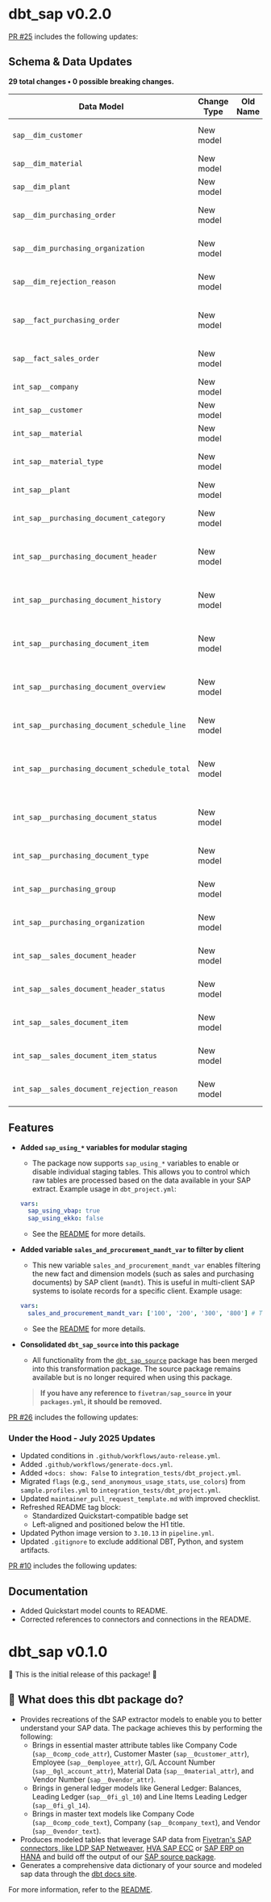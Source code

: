 # dbt_sap v0.2.0
[PR #25](https://github.com/fivetran/dbt_sap/pull/25) includes the following updates:

## Schema & Data Updates
**29 total changes • 0 possible breaking changes.**

| Data Model | Change Type | Old Name | New Name | Notes |
| --- | --- | --- | --- | --- |
| `sap__dim_customer` | New model |  |  | Dimension model for SAP customers (`kna1`). |
| `sap__dim_material` | New model |  |  | Dimension model for SAP materials (`mara`). |
| `sap__dim_plant` | New model |  |  | Dimension model for SAP plants (`t001w`). |
| `sap__dim_purchasing_order` | New model |  |  | Dimension model for purchasing orders (`ekko`, `ekpo`). |
| `sap__dim_purchasing_organization` | New model |  |  | Dimension model for purchasing organizations (`t024e`). |
| `sap__dim_rejection_reason` | New model |  |  | Dimension model for sales order rejection reasons (`tvag`). |
| `sap__fact_purchasing_order` | New model |  |  | Fact model for purchasing order data (`ekko`, `ekpo`, `eket`). |
| `sap__fact_sales_order` | New model |  |  | Fact model for sales order data (`vbak`, `vbap`). |
| `int_sap__company` | New model |  |  | Intermediate model for companies (`t001`). |
| `int_sap__customer` | New model |  |  | Intermediate model for customers (`kna1`). |
| `int_sap__material` | New model |  |  | Intermediate model for materials (`mara`). |
| `int_sap__material_type` | New model |  |  | Intermediate model for material types (`t134`). |
| `int_sap__plant` | New model |  |  | Intermediate model for plants (`t001w`). |
| `int_sap__purchasing_document_category` | New model |  |  | Intermediate model for purchasing doc categories (`t161`). |
| `int_sap__purchasing_document_header` | New model |  |  | Intermediate model for purchasing document headers (`ekko`). |
| `int_sap__purchasing_document_history` | New model |  |  | Intermediate model for purchasing document history (`ekbe`). |
| `int_sap__purchasing_document_item` | New model |  |  | Intermediate model for purchasing document items (`ekpo`). |
| `int_sap__purchasing_document_overview` | New model |  |  | Intermediate model combining header/item/schedule (`ekko`, `ekpo`, `eket`). |
| `int_sap__purchasing_document_schedule_line` | New model |  |  | Intermediate model for purchasing schedules (`eket`). |
| `int_sap__purchasing_document_schedule_total` | New model |  |  | Intermediate model for rollup of scheduled purchasing quantities. |
| `int_sap__purchasing_document_status` | New model |  |  | Intermediate model for purchasing document statuses (`ekes`, inferred). |
| `int_sap__purchasing_document_type` | New model |  |  | Intermediate model for purchasing doc types (`t161`). |
| `int_sap__purchasing_group` | New model |  |  | Intermediate model for purchasing groups (`t024`). |
| `int_sap__purchasing_organization` | New model |  |  | Intermediate model for purchasing organizations (`t024e`). |
| `int_sap__sales_document_header` | New model |  |  | Intermediate model for sales document headers (`vbak`). |
| `int_sap__sales_document_header_status` | New model |  |  | Intermediate model for sales doc header statuses (`vbuk`). |
| `int_sap__sales_document_item` | New model |  |  | Intermediate model for sales document items (`vbap`). |
| `int_sap__sales_document_item_status` | New model |  |  | Intermediate model for sales doc item statuses (`vbup`). |
| `int_sap__sales_document_rejection_reason` | New model |  |  | Intermediate model for sales rejection reasons (`tvag`). |

## Features
- **Added `sap_using_*` variables for modular staging**  
  - The package now supports `sap_using_*` variables to enable or disable individual staging tables. This allows you to control which raw tables are processed based on the data available in your SAP extract. Example usage in `dbt_project.yml`:
  ```yaml
  vars:
    sap_using_vbap: true
    sap_using_ekko: false
  ```
  - See the [README](https://github.com/fivetran/dbt_sap/blob/main/README.md#disable-individual-sources) for more details.

- **Added variable `sales_and_procurement_mandt_var` to filter by client**  
  - This new variable `sales_and_procurement_mandt_var` enables filtering the new fact and dimension models (such as sales and purchasing documents) by SAP client (`mandt`). This is useful in multi-client SAP systems to isolate records for a specific client. Example usage:
  ```yaml
  vars:
    sales_and_procurement_mandt_var: ['100', '200', '300', '800'] # This sets the filter used in the sales_and_procurement models. The default is ['800'].
  ```
  - See the [README](https://github.com/fivetran/dbt_sap/blob/main/README.md#filter-the-data-you-bring-in-with-field-variable-conditionals) for more details.

- **Consolidated `dbt_sap_source` into this package**  
  - All functionality from the [`dbt_sap_source`](https://github.com/fivetran/dbt_sap_source) package has been merged into this transformation package. The source package remains available but is no longer required when using this package.  
  > **If you have any reference to `fivetran/sap_source` in your `packages.yml`, it should be removed.**

[PR #26](https://github.com/fivetran/dbt_sap/pull/26) includes the following updates:

### Under the Hood - July 2025 Updates

- Updated conditions in `.github/workflows/auto-release.yml`.
- Added `.github/workflows/generate-docs.yml`.
- Added `+docs: show: False` to `integration_tests/dbt_project.yml`.
- Migrated `flags` (e.g., `send_anonymous_usage_stats`, `use_colors`) from `sample.profiles.yml` to `integration_tests/dbt_project.yml`.
- Updated `maintainer_pull_request_template.md` with improved checklist.
- Refreshed README tag block:
  - Standardized Quickstart-compatible badge set
  - Left-aligned and positioned below the H1 title.
- Updated Python image version to `3.10.13` in `pipeline.yml`.
- Updated `.gitignore` to exclude additional DBT, Python, and system artifacts.

[PR #10](https://github.com/fivetran/dbt_sap/pull/10) includes the following updates:

## Documentation
- Added Quickstart model counts to README. 
- Corrected references to connectors and connections in the README.


# dbt_sap v0.1.0  
🎉 This is the initial release of this package! 🎉

## 📣 What does this dbt package do?
- Provides recreations of the SAP extractor models to enable you to better understand your SAP data. The package achieves this by performing the following: 
    - Brings in essential master attribute tables like Company Code (`sap__0comp_code_attr`), Customer Master (`sap__0customer_attr`), Employee (`sap__0employee_attr`), G/L Account Number (`sap__0gl_account_attr`), Material Data (`sap__0material_attr`), and Vendor Number (`sap__0vendor_attr`).
    - Brings in general ledger models like General Ledger: Balances, Leading Ledger (`sap__0fi_gl_10`) and Line Items Leading Ledger (`sap__0fi_gl_14`).
    - Brings in master text models like Company Code (`sap__0comp_code_text`), Company (`sap__0company_text`), and Vendor (`sap__0vendor_text`).
- Produces modeled tables that leverage SAP data from [Fivetran's SAP connectors, like LDP SAP Netweaver](https://fivetran.com/docs/local-data-processing/requirements/source-and-target-requirements/sap-netweaver-requirements), [HVA SAP ECC](https://fivetran.com/docs/databases/sap-erp/high-volume-agent/hva-sap-ecc-hana) or [SAP ERP on HANA](https://fivetran.com/docs/databases/sap-erp/sap-erp-hana) and build off the output of our [SAP source package](https://github.com/fivetran/dbt_sap_source).
- Generates a comprehensive data dictionary of your source and modeled sap data through the [dbt docs site](https://fivetran.github.io/dbt_sap/).
 
For more information, refer to the [README](https://github.com/fivetran/dbt_sap/blob/main/README.md).
